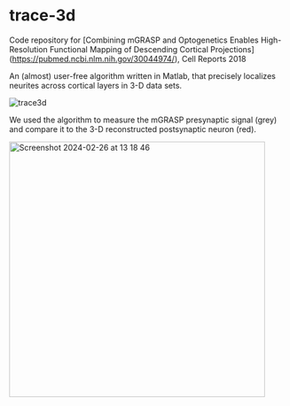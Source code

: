 # trace-3d
Code repository for [Combining mGRASP and Optogenetics Enables High-Resolution Functional Mapping of Descending Cortical Projections] (https://pubmed.ncbi.nlm.nih.gov/30044974/), Cell Reports 2018

An (almost) user-free algorithm written in Matlab, that precisely localizes neurites across cortical layers in 3-D data sets.

![trace3d](https://github.com/iocalangiu/trace-3d/assets/25250243/de05cace-559a-4f52-83a4-33203452d533)

We used the algorithm to measure the mGRASP presynaptic signal (grey) and compare it to the 3-D reconstructed postsynaptic neuron (red).

<img width="461" alt="Screenshot 2024-02-26 at 13 18 46" src="https://github.com/iocalangiu/trace-3d/assets/25250243/4e17209c-f5ff-49ba-b35d-87be4a4a77d8">
